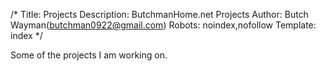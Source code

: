 /*
Title: Projects
Description: ButchmanHome.net Projects
Author: Butch Wayman(butchman0922@gmail.com)
Robots: noindex,nofollow
Template: index
*/

Some of the projects I am working on.
